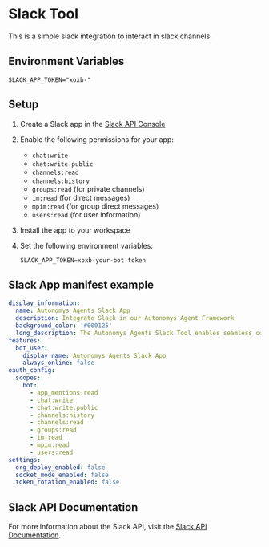 # Slack Tool

This is a simple slack integration to interact in slack channels.

## Environment Variables

```env
SLACK_APP_TOKEN="xoxb-"
```

## Setup

1. Create a Slack app in the [Slack API Console](https://api.slack.com/apps)
2. Enable the following permissions for your app:

   - `chat:write`
   - `chat:write.public`
   - `channels:read`
   - `channels:history`
   - `groups:read` (for private channels)
   - `im:read` (for direct messages)
   - `mpim:read` (for group direct messages)
   - `users:read` (for user information)

3. Install the app to your workspace
4. Set the following environment variables:
   ```
   SLACK_APP_TOKEN=xoxb-your-bot-token
   ```

## Slack App manifest example

```yaml
display_information:
  name: Autonomys Agents Slack App
  description: Integrate Slack in our Autonomys Agent Framework
  background_color: '#000125'
  long_description: The Autonomys Agents Slack Tool enables seamless communication between your autonomous agents and Slack channels. It provides a simple yet powerful interface to post messages, updates, and notifications directly to specified Slack channels. This integration allows agents to keep teams informed about their activities, send alerts, and maintain communication logs in real-time, making it an essential component for monitoring and tracking agent operations through Slack's familiar interface.
features:
  bot_user:
    display_name: Autonomys Agents Slack App
    always_online: false
oauth_config:
  scopes:
    bot:
      - app_mentions:read
      - chat:write
      - chat:write.public
      - channels:history
      - channels:read
      - groups:read
      - im:read
      - mpim:read
      - users:read
settings:
  org_deploy_enabled: false
  socket_mode_enabled: false
  token_rotation_enabled: false
```

## Slack API Documentation

For more information about the Slack API, visit the [Slack API Documentation](https://api.slack.com/).
